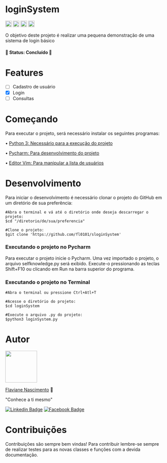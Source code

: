 <h1 align="rigth">loginSystem</h1>

<code><img height="20" src="https://img.shields.io/badge/PyCharm-000000.svg?&style=flat-the-badge&logo=PyCharm&logoColor=white"></code>
<code><img height="20" src="https://img.shields.io/badge/Python-FFD43B?style=flat-the-badge&logo=python&logoColor=blue"></code>
<code><img height="20" src="https://img.shields.io/badge/Ubuntu-E95420?style=flat-the-badge&logo=ubuntu&logoColor=white"></code>
<code><img height="20" src="https://img.shields.io/badge/VIM-%2311AB00.svg?&style=flat-the-badge&logo=vim&logoColor=white"></code>

O objetivo deste projeto é realizar uma pequena demonstração de uma sistema de login básico

<h4 align="rigth"> 
	🚧  Status: Concluído  🚧
</h4>

# Features

- [ ] Cadastro de usuário
- [x] Login
- [ ] Consultas

# Começando

Para executar o projeto, será necessário instalar os seguintes programas:

• [Python 3: Necessário para a execução do projeto](https://www.python.org/downloads/)

• [Pycharm: Para desenvolvimento do projeto](https://www.jetbrains.com/pt-br/pycharm/download/#section=linux)

• [Editor Vim: Para manipular a lista de usuários](https://www.vim.org/)

# Desenvolvimento

Para iniciar o desenvolvimento é necessário clonar o projeto do GitHub em um diretório de sua preferência:
```
#Abra o terminal e vá até o diretório onde deseja descarregar o projeto:
$cd "/diretorio/de/sua/preferencia"

#Clone o projeto:
$git clone 'https://github.com/fl0101/sloginSystem'
```
### Executando o projeto no Pycharm

Para executar o projeto inicie o Pycharm. Uma vez importado o projeto, o arquivo selfknowledge.py será exibido. Execute-o pressionando as teclas Shift+F10 ou clicando em Run na barra superior do programa.

### Executando o projeto no Terminal

```
#Abra o terminal ou pressione Ctrl+Atl+T

#Acesse o diretório do projeto:
$cd loginSystem

#Execute o arquivo .py do projeto:
$python3 loginSystem.py

```

# Autor

<img align="rigth" width="100" height="100" src="https://user-images.githubusercontent.com/38900126/154584765-60e720fd-f7e9-4359-a151-e4920d924f14.jpg">

 [Flaviane Nascimento](https://github.com/fl0101/) :rocket:
 
 "Conhece a ti mesmo"
 
 [![Linkedin Badge](https://img.shields.io/badge/-LinkedIn-blue?style=flat-the-badge&logo=Linkedin&logoColor=white&link=https://www.linkdin.com/in/flaviane-nascimento-69375816a)](https://www.linkdin.com/in/flaviane-nascimento-69375816a)
 [![Facebook Badge](https://img.shields.io/badge/Facebook-1877F2?style=flat-the-badge&logo=facebook&logoColor=white&link=https://www.facebook.com/Fl0101)](https://www.facebook.com/Fl0101)

# Contribuições

Contribuições são sempre bem vindas! Para contribuir lembre-se sempre de realizar testes para as novas classes e funções com a devida documentação.

